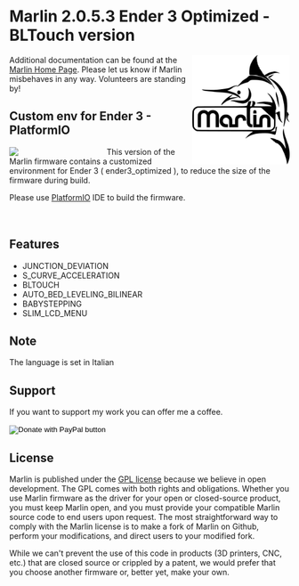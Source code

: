 # Marlin 2.0.5.3 Ender 3 Optimized - BLTouch version


<img align="right" width=175 src="buildroot/share/pixmaps/logo/marlin-250.png" />

Additional documentation can be found at the [Marlin Home Page](http://marlinfw.org/).
Please let us know if Marlin misbehaves in any way. Volunteers are standing by!

## Custom env for Ender 3 - PlatformIO

<img align="left" width=175 src="https://cdn.worldvectorlogo.com/logos/platformio.svg" />

This version of the Marlin firmware contains a customized environment for Ender 3 ( ender3_optimized ), to reduce the size of the firmware during build.<br/>


Please use [PlatformIO](https://platformio.org/) IDE to build the firmware.<br/><br/><br/>

## Features

* JUNCTION_DEVIATION
* S_CURVE_ACCELERATION
* BLTOUCH
* AUTO_BED_LEVELING_BILINEAR
* BABYSTEPPING
* SLIM_LCD_MENU

## Note

The language is set in Italian

## Support

If you want to support my work you can offer me a coffee.

<form action="https://www.paypal.com/cgi-bin/webscr" method="post" target="_top">
<input type="hidden" name="cmd" value="_donations" />
<input type="hidden" name="business" value="WCSZEVGZTKFXS" />
<input type="hidden" name="currency_code" value="EUR" />
<input type="image" src="https://www.paypalobjects.com/en_US/IT/i/btn/btn_donateCC_LG.gif" border="0" name="submit" title="PayPal - The safer, easier way to pay online!" alt="Donate with PayPal button" />
<img alt="" border="0" src="https://www.paypal.com/en_IT/i/scr/pixel.gif" width="1" height="1" />
</form>

## License

Marlin is published under the [GPL license](/LICENSE) because we believe in open development. The GPL comes with both rights and obligations. Whether you use Marlin firmware as the driver for your open or closed-source product, you must keep Marlin open, and you must provide your compatible Marlin source code to end users upon request. The most straightforward way to comply with the Marlin license is to make a fork of Marlin on Github, perform your modifications, and direct users to your modified fork.

While we can't prevent the use of this code in products (3D printers, CNC, etc.) that are closed source or crippled by a patent, we would prefer that you choose another firmware or, better yet, make your own.
